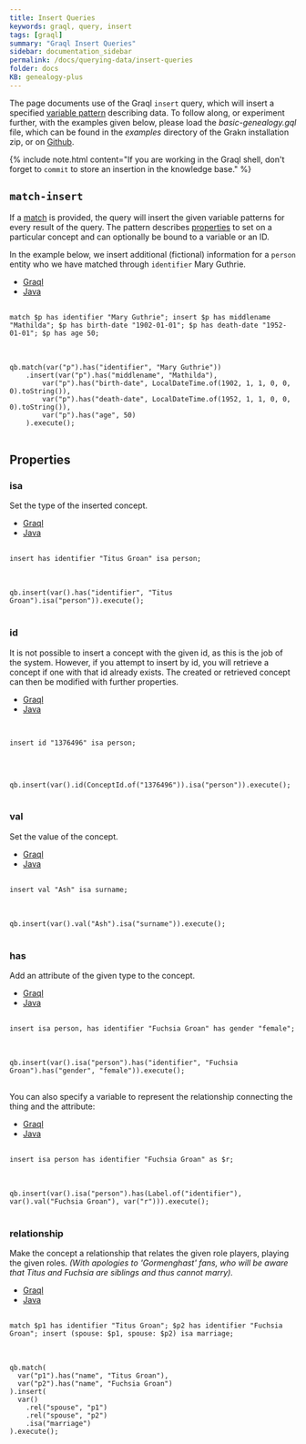 ```yaml
---
title: Insert Queries
keywords: graql, query, insert
tags: [graql]
summary: "Graql Insert Queries"
sidebar: documentation_sidebar
permalink: /docs/querying-data/insert-queries
folder: docs
KB: genealogy-plus
---
```


  The page documents use of the Graql `insert` query, which will insert a specified [variable pattern](./match-clause#variable-patterns)
describing data. To follow along, or experiment further, with the examples given below, please
load the *basic-genealogy.gql* file, which can be found in the *examples* directory of the Grakn installation zip, or on
[Github](https://github.com/graknlabs/grakn/blob/master/grakn-dist/src/examples/basic-genealogy.gql).

{% include note.html content="If you are working in the Graql shell, don't forget to `commit` to store an insertion in
the knowledge base." %}


## `match-insert`

If a [match](./match-clause) is provided, the query will insert the given variable patterns for every result of the query.
The pattern describes [properties](#properties) to set on a particular concept and can optionally be bound to a variable or an ID.

In the example below, we insert additional (fictional) information for a `person` entity who we have matched through `identifier` Mary Guthrie.

<ul id="profileTabs" class="nav nav-tabs">
    <li class="active"><a href="#shell1" data-toggle="tab">Graql</a></li>
    <li><a href="#java1" data-toggle="tab">Java</a></li>
</ul>

<div class="tab-content">
<div role="tabpanel" class="tab-pane active" id="shell1">
<pre class="language-graql"> <code>
match $p has identifier "Mary Guthrie"; insert $p has middlename "Mathilda"; $p has birth-date "1902-01-01"; $p has death-date "1952-01-01"; $p has age 50;
</code>
</pre>
</div>
<div role="tabpanel" class="tab-pane" id="java1">
<pre class="language-java"> <code>
qb.match(var("p").has("identifier", "Mary Guthrie"))
    .insert(var("p").has("middlename", "Mathilda"),
        var("p").has("birth-date", LocalDateTime.of(1902, 1, 1, 0, 0, 0).toString()),
        var("p").has("death-date", LocalDateTime.of(1952, 1, 1, 0, 0, 0).toString()),
        var("p").has("age", 50)
    ).execute();
</code>
</pre>
</div> <!-- tab-pane -->
</div> <!-- tab-content -->


## Properties

### isa

Set the type of the inserted concept.

<ul id="profileTabs" class="nav nav-tabs">
    <li class="active"><a href="#shell2" data-toggle="tab">Graql</a></li>
    <li><a href="#java2" data-toggle="tab">Java</a></li>
</ul>

<div class="tab-content">
<div role="tabpanel" class="tab-pane active" id="shell2">
<pre class="language-graql"> <code>
insert has identifier "Titus Groan" isa person;
</code>
</pre>
</div>
<div role="tabpanel" class="tab-pane" id="java2">
<pre class="language-java"> <code>
qb.insert(var().has("identifier", "Titus Groan").isa("person")).execute();
</code>
</pre>
</div> <!-- tab-pane -->
</div> <!-- tab-content -->


### id

It is not possible to insert a concept with the given id, as this is the job of the system. However, if you attempt to insert by id, you will retrieve a concept if one with that id already exists. The created or retrieved concept can then be modified with further properties.

<ul id="profileTabs" class="nav nav-tabs">
    <li class="active"><a href="#shell3" data-toggle="tab">Graql</a></li>
    <li><a href="#java3" data-toggle="tab">Java</a></li>
</ul>

<div class="tab-content">
<div role="tabpanel" class="tab-pane active" id="shell3">
<pre class="language-graql"> <code>
<!--test-ignore-->
insert id "1376496" isa person;
</code>
</pre>
</div>
<div role="tabpanel" class="tab-pane" id="java3">
<pre class="language-java"> <code>
<!--test-ignore-->
qb.insert(var().id(ConceptId.of("1376496")).isa("person")).execute();
</code>
</pre>
</div> <!-- tab-pane -->
</div> <!-- tab-content -->


### val

Set the value of the concept.
<ul id="profileTabs" class="nav nav-tabs">
    <li class="active"><a href="#shell4" data-toggle="tab">Graql</a></li>
    <li><a href="#java4" data-toggle="tab">Java</a></li>
</ul>

<div class="tab-content">
<div role="tabpanel" class="tab-pane active" id="shell4">
<pre class="language-graql"> <code>
insert val "Ash" isa surname;
</code>
</pre>
</div>
<div role="tabpanel" class="tab-pane" id="java4">
<pre class="language-java"> <code>
qb.insert(var().val("Ash").isa("surname")).execute();
</code>
</pre>
</div> <!-- tab-pane -->
</div> <!-- tab-content -->

### has

Add an attribute of the given type to the concept.

<ul id="profileTabs" class="nav nav-tabs">
    <li class="active"><a href="#shell5" data-toggle="tab">Graql</a></li>
    <li><a href="#java5" data-toggle="tab">Java</a></li>
</ul>

<div class="tab-content">
<div role="tabpanel" class="tab-pane active" id="shell5">
<pre class="language-graql"> <code>
insert isa person, has identifier "Fuchsia Groan" has gender "female";
</code>
</pre>
</div>
<div role="tabpanel" class="tab-pane" id="java5">
<pre class="language-java"> <code>
qb.insert(var().isa("person").has("identifier", "Fuchsia Groan").has("gender", "female")).execute();
</code>
</pre>
</div> <!-- tab-pane -->
</div> <!-- tab-content -->

You can also specify a variable to represent the relationship connecting the thing and the attribute:

<ul id="profileTabs" class="nav nav-tabs">
    <li class="active"><a href="#shell6" data-toggle="tab">Graql</a></li>
    <li><a href="#java6" data-toggle="tab">Java</a></li>
</ul>

<!-- TODO: Update to final syntax -->
<div class="tab-content">
<div role="tabpanel" class="tab-pane active" id="shell6">
<pre class="language-graql"> <code>
insert isa person has identifier "Fuchsia Groan" as $r;
</code>
</pre>
</div>
<div role="tabpanel" class="tab-pane" id="java6">
<pre class="language-java"> <code>
qb.insert(var().isa("person").has(Label.of("identifier"), var().val("Fuchsia Groan"), var("r"))).execute();
</code>
</pre>
</div> <!-- tab-pane -->
</div> <!-- tab-content -->

### relationship

Make the concept a relationship that relates the given role players, playing the given roles.
*(With apologies to 'Gormenghast' fans, who will be aware that Titus and Fuchsia are siblings and thus cannot marry).*

<ul id="profileTabs" class="nav nav-tabs">
    <li class="active"><a href="#shell7" data-toggle="tab">Graql</a></li>
    <li><a href="#java7" data-toggle="tab">Java</a></li>
</ul>

<div class="tab-content">
<div role="tabpanel" class="tab-pane active" id="shell7">
<pre class="language-graql"> <code>
match $p1 has identifier "Titus Groan"; $p2 has identifier "Fuchsia Groan"; insert (spouse: $p1, spouse: $p2) isa marriage;
</code>
</pre>
</div>
<div role="tabpanel" class="tab-pane" id="java7">
<pre class="language-java"> <code>
qb.match(
  var("p1").has("name", "Titus Groan"),
  var("p2").has("name", "Fuchsia Groan")
).insert(
  var()
    .rel("spouse", "p1")
    .rel("spouse", "p2")
    .isa("marriage")
).execute();
</code>
</pre>
</div> <!-- tab-pane -->
</div> <!-- tab-content -->

